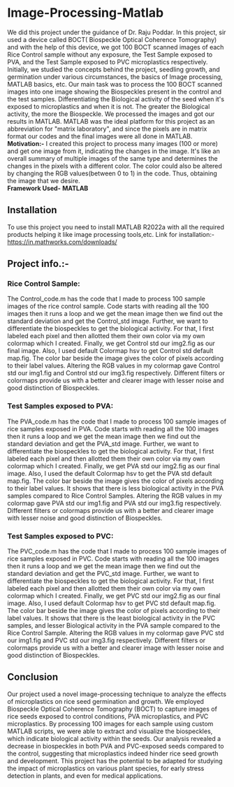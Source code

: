 # Image-Processing-Matlab
We did this project under the guidance of Dr. Raju Poddar. In this project, sir used a device called BOCT( Biospeckle Optical Coherence Tomography) and with the help of this device, we got 100 BOCT scanned images of each Rice Control sample without any exposure, the Test Sample exposed to PVA, and the Test Sample exposed to PVC microplastics respectively. Initially, we studied the concepts behind the project, seedling growth, and germination under various circumstances, the basics of Image processing, MATLAB basics, etc. Our main task was to process the 100 BOCT scanned images into one image showing the Biospeckles present in the control and the test samples. Differentiating the Biological activity of the seed when it's exposed to microplastics and when it is not. The greater the Biological activity, the more the Biospeckle. We processed the images and got our results in MATLAB. MATLAB was the ideal platform for this project as an abbreviation for "matrix laboratory", and since the pixels are in matrix format our codes and the final images were all done in MATLAB.<br>
**Motivation:-**  I created this project to process many images (100 or more) and get one image from it, indicating the changes in the image. It's like an overall summary of multiple images of the same type and determines the changes in the pixels with a different color. The color could also be altered by changing the RGB values(between 0 to 1) in the code. Thus, obtaining the image that we desire.<br>
**Framework Used-** **MATLAB**
## Installation
To use this project you need to install MATLAB R2022a with all the required products helping it like image processing tools,etc. Link for installation:- https://in.mathworks.com/downloads/
## Project info.:-
### Rice Control Sample:
The Control_code.m has the code that I made to process 100 sample images of the rice control sample. Code starts with reading all the 100 images then it runs a loop and we get the mean image then we find out the standard deviation and get the Control_std image. Further, we want to differentiate the biospeckles to get the biological activity. For that, I first labeled each pixel and then allotted them their own color via my own colormap which I created. Finally, we get Control std our img2.fig as our final image. Also, I used default Colormap hsv to get Control std default map.fig. The color bar beside the image gives the color of pixels according to their label values. Altering the RGB values in my colormap gave Control std our img1.fig and Control std our img3.fig respectively. Different filters or colormaps provide us with a better and clearer image with lesser noise and good distinction of Biospeckles. 
### Test Samples exposed to PVA:
The PVA_code.m has the code that I made to process 100 sample images of rice samples exposed in PVA. Code starts with reading all the 100 images then it runs a loop and we get the mean image then we find out the standard deviation and get the PVA_std image. Further, we want to differentiate the biospeckles to get the biological activity. For that, I first labeled each pixel and then allotted them their own color via my own colormap which I created. Finally, we get PVA std our img2.fig as our final image. Also, I used the default Colormap hsv to get the PVA std default map.fig. The color bar beside the image gives the color of pixels according to their label values. It shows that there is less biological activity in the PVA samples compared to Rice Control Samples. Altering the RGB values in my colormap gave PVA std our img1.fig and PVA std our img3.fig respectively. Different filters or colormaps provide us with a better and clearer image with lesser noise and good distinction of Biospeckles.
### Test Samples exposed to PVC:
The PVC_code.m has the code that I made to process 100 sample images of rice samples exposed in PVC. Code starts with reading all the 100 images then it runs a loop and we get the mean image then we find out the standard deviation and get the PVC_std image. Further, we want to differentiate the biospeckles to get the biological activity. For that, I first labeled each pixel and then allotted them their own color via my own colormap which I created. Finally, we get PVC std our img2.fig as our final image. Also, I used default Colormap hsv to get PVC std default map.fig. The color bar beside the image gives the color of pixels according to their label values. It shows that there is the least biological activity in the PVC samples, and lesser Biological activity in the PVA sample compared to the Rice Control Sample. Altering the RGB values in my colormap gave PVC std our img1.fig and PVC std our img3.fig respectively. Different filters or colormaps provide us with a better and clearer image with lesser noise and good distinction of Biospeckles.
## Conclusion
Our project used a novel image-processing technique to analyze the effects of microplastics on rice seed germination and growth. We employed Biospeckle Optical Coherence Tomography (BOCT) to capture images of rice seeds exposed to control conditions, PVA microplastics, and PVC microplastics. By processing 100 images for each sample using custom MATLAB scripts, we were able to extract and visualize the biospeckles, which indicate biological activity within the seeds. Our analysis revealed a decrease in biospeckles in both PVA and PVC-exposed seeds compared to the control, suggesting that microplastics indeed hinder rice seed growth and development. This project has the potential to be adapted for studying the impact of microplastics on various plant species, for early stress detection in plants, and even for medical applications.
